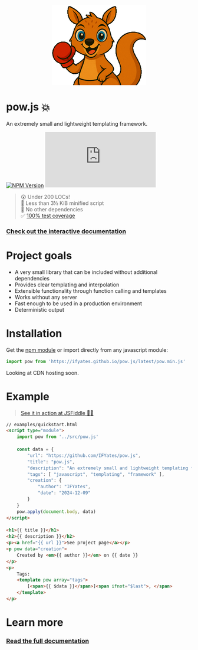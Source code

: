 <div align="center">

![Bruce](bruce-256.png)

</div>

# pow.js 💥
An extremely small and lightweight templating framework.

[![NPM Version](https://img.shields.io/npm/v/pow-templating)](https://www.npmjs.com/package/pow-templating)
![pow.min.js file size in bytes](https://img.shields.io/github/size/IFYates/pow.js/dist%2Fpow.min.js?label=pow.min.js)

> 😲 Under 200 LOCs!  
> 🤏 Less than 3&frac12; KiB minified script  
> 🧩 No other dependencies  
> ✅ [100% test coverage](https://ifyates.github.io/pow.js/coverage/lcov-report)

### [Check out the interactive documentation](https://ifyates.github.io/pow.js/docs/)

# Project goals
* A very small library that can be included without additional dependencies
* Provides clear templating and interpolation
* Extensible functionality through function calling and templates
* Works without any server
* Fast enough to be used in a production environment
* Deterministic output

# Installation
Get the [npm module](https://www.npmjs.com/package/pow-templating) or import directly from any javascript module:
```js
import pow from 'https://ifyates.github.io/pow.js/latest/pow.min.js'
```

Looking at CDN hosting soon.

# Example
> [See it in action at JSFiddle 🏃‍➡️](https://jsfiddle.net/IFYates/qtngjxbu/)
```html
// examples/quickstart.html
<script type="module">
    import pow from '../src/pow.js'

    const data = {
        "url": "https://github.com/IFYates/pow.js",
        "title": "pow.js",
        "description": "An extremely small and lightweight templating framework.",
        "tags": [ "javascript", "templating", "framework" ],
        "creation": {
            "author": "IFYates",
            "date": "2024-12-09"
        }
    }
    pow.apply(document.body, data)
</script>

<h1>{{ title }}</h1>
<h2>{{ description }}</h2>
<p><a href="{{ url }}">See project page</a></p>
<p pow data="creation">
    Created by <em>{{ author }}</em> on {{ date }}
</p>
<p>
    Tags:
    <template pow array="tags">
        [<span>{{ $data }}</span>]<span ifnot="$last">, </span>
    </template>
</p>
```

# Learn more
### [Read the full documentation](https://ifyates.github.io/pow.js/docs/)